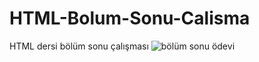 # HTML-Bolum-Sonu-Calisma
HTML dersi bölüm sonu çalışması
![bölüm sonu ödevi](https://user-images.githubusercontent.com/116460635/202872437-5b40d40d-808f-41fb-acf4-8283e082c4aa.png)

